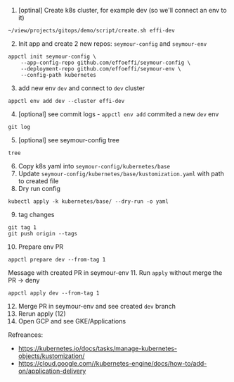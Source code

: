 1. [optinal] Create k8s cluster, for example dev (so we'll connect an env to it)
```
~/view/projects/gitops/demo/script/create.sh effi-dev
```
2. Init app and create 2 new repos: `seymour-config` and `seymour-env`
```
appctl init seymour-config \
    --app-config-repo github.com/effoeffi/seymour-config \
    --deployment-repo github.com/effoeffi/seymour-env \
    --config-path kubernetes
```
3. add new env `dev` and connect to `dev` cluster
```
appctl env add dev --cluster effi-dev
```
4. [optional] see commit logs - `appctl env add` commited a new `dev` env
```
git log
```
5. [optional] see seymour-config tree
```
tree
```
6. Copy k8s yaml into `seymour-config/kubernetes/base`
7. Update `seymour-config/kubernetes/base/kustomization.yaml` with path to created file
8. Dry run config
```
kubectl apply -k kubernetes/base/ --dry-run -o yaml
```
9. tag changes
```
git tag 1
git push origin --tags
```
10. Prepare env PR
```
appctl prepare dev --from-tag 1
```
Message with created PR in seymour-env
11. Run `apply` without merge the PR -> deny
```
appctl apply dev --from-tag 1
```
12. Merge PR in seymour-env and see created `dev` branch
13. Rerun apply (12)
14. Open GCP and see GKE/Applications

Refreances:
- https://kubernetes.io/docs/tasks/manage-kubernetes-objects/kustomization/
- https://cloud.google.com//kubernetes-engine/docs/how-to/add-on/application-delivery
